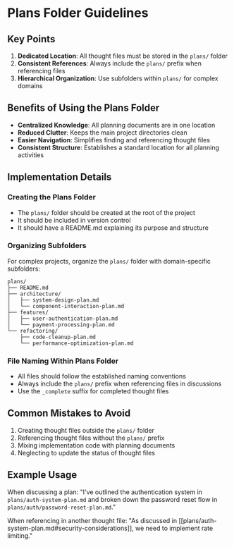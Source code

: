 # Plans Folder Guidelines

## Key Points

1. **Dedicated Location**: All thought files must be stored in the `plans/` folder
2. **Consistent References**: Always include the `plans/` prefix when referencing files
3. **Hierarchical Organization**: Use subfolders within `plans/` for complex domains

## Benefits of Using the Plans Folder

- **Centralized Knowledge**: All planning documents are in one location
- **Reduced Clutter**: Keeps the main project directories clean
- **Easier Navigation**: Simplifies finding and referencing thought files
- **Consistent Structure**: Establishes a standard location for all planning activities

## Implementation Details

### Creating the Plans Folder

- The `plans/` folder should be created at the root of the project
- It should be included in version control
- It should have a README.md explaining its purpose and structure

### Organizing Subfolders

For complex projects, organize the `plans/` folder with domain-specific subfolders:

```
plans/
├── README.md
├── architecture/
│   ├── system-design-plan.md
│   └── component-interaction-plan.md
├── features/
│   ├── user-authentication-plan.md
│   └── payment-processing-plan.md
└── refactoring/
    ├── code-cleanup-plan.md
    └── performance-optimization-plan.md
```

### File Naming Within Plans Folder

- All files should follow the established naming conventions
- Always include the `plans/` prefix when referencing files in discussions
- Use the `_complete` suffix for completed thought files

## Common Mistakes to Avoid

1. Creating thought files outside the `plans/` folder
2. Referencing thought files without the `plans/` prefix
3. Mixing implementation code with planning documents
4. Neglecting to update the status of thought files

## Example Usage

When discussing a plan:
"I've outlined the authentication system in `plans/auth-system-plan.md` and broken down the password reset flow in `plans/auth/password-reset-plan.md`."

When referencing in another thought file:
"As discussed in [[plans/auth-system-plan.md#security-considerations]], we need to implement rate limiting."
